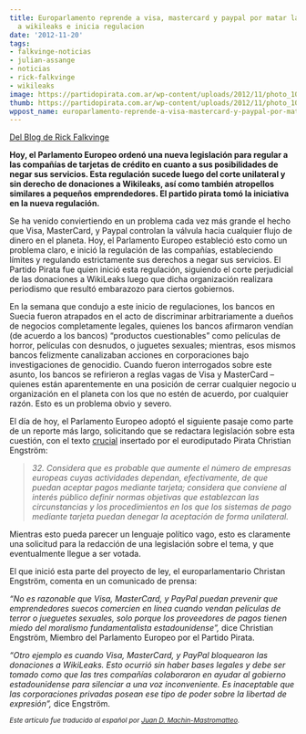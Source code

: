 ```yaml
---
title: Europarlamento reprende a visa, mastercard y paypal por matar las donaciones
  a wikileaks e inicia regulacion
date: '2012-11-20'
tags:
- falkvinge-noticias
- julian-assange
- noticias
- rick-falkvinge
- wikileaks
image: https://partidopirata.com.ar/wp-content/uploads/2012/11/photo_1003_20060203-646x363.jpg
thumb: https://partidopirata.com.ar/wp-content/uploads/2012/11/photo_1003_20060203-646x363-150x150.jpg
wppost_name: europarlamento-reprende-a-visa-mastercard-y-paypal-por-matar-las-donaciones-a-wikileaks-e-inicia-regulacion
---
```


<a title="Blog Falkvinge" href="http://falkvinge.net/" target="_blank">Del Blog de Rick Falkvinge</a>

<strong>Hoy, el Parlamento Europeo ordenó una nueva legislación para regular a las compañías de tarjetas de crédito en cuanto a sus posibilidades de negar sus servicios. Esta regulación sucede luego del corte unilateral y sin derecho de donaciones a Wikileaks, así como también atropellos similares a pequeños emprendedores. El partido pirata tomó la iniciativa en la nueva regulación.</strong>

Se ha venido conviertiendo en un problema cada vez más grande el hecho que Visa, MasterCard, y Paypal controlan la válvula hacia cualquier flujo de dinero en el planeta. Hoy, el Parlamento Europeo estableció esto como un problema claro, e inició la regulación de las compañías, estableciendo límites y regulando estrictamente sus derechos a negar sus servicios. El Partido Pirata fue quien inició esta regulación, siguiendo el corte perjudicial de las donaciones a WikiLeaks luego que dicha organización realizara periodismo que resultó embarazozo para ciertos gobiernos.

En la semana que condujo a este inicio de regulaciones, los bancos en Suecia fueron atrapados en el acto de discriminar arbitrariamente a dueños de negocios completamente legales, quienes los bancos afirmaron vendían (de acuerdo a los bancos) “productos cuestionables” como películas de horror, películas con desnudos, o juguetes sexuales; mientras, esos mismos bancos felizmente canalizaban acciones en corporaciones bajo investigaciones de genocidio. Cuando fueron interrogados sobre este asunto, los bancos se refirieron a reglas vagas de Visa y MasterCard – quienes están aparentemente en una posición de cerrar cualquier negocio u organización en el planeta con los que no estén de acuerdo, por cualquier razón. Esto es un problema obvio y severo.

El día de hoy, el Parlamento Europeo adoptó el siguiente pasaje como parte de un reporte más largo, solicitando que se redactara legislación sobre esta cuestión, con el texto <a href="http://christianengstrom.wordpress.com/2012/11/20/europaparlamentet-kreditkortsforetagen-skall-inte-fa-blockera-smaforetag-godtyckligt/">crucial</a> insertado por el eurodiputado Pirata Christian Engström:
<blockquote><em>32. Considera que es probable que aumente el número de empresas europeas cuyas actividades dependan, efectivamente, de que puedan aceptar pagos mediante tarjeta; considera que conviene al interés público definir normas objetivas que establezcan las circunstancias y los procedimientos en los que los sistemas de pago mediante tarjeta puedan denegar la aceptación de forma unilateral.</em></blockquote>
Mientras esto pueda parecer un lenguaje político vago, esto es claramente una solicitud para la redacción de una legislación sobre el tema, y que eventualmente llegue a ser votada.

El que inició esta parte del proyecto de ley, el europarlamentario Christan Engström, comenta en un comunicado de prensa:

<em>“No es razonable que Visa, MasterCard, y PayPal puedan prevenir que emprendedores suecos comercien en línea cuando vendan películas de terror o jueguetes sexuales, solo porque los proveedores de pagos tienen miedo del moralismo fundamentalista estadounidense”,</em> dice Christian Engström, Miembro del Parlamento Europeo por el Partido Pirata.

<em>“Otro ejemplo es cuando Visa, MasterCard, y PayPal bloquearon las donaciones a WikiLeaks. Esto ocurrió sin haber bases legales y debe ser tomado como que las tres compañías colaboraron en ayudar al gobierno estadounidense para silenciar a una voz inconveniente. Es inaceptable que las corporaciones privadas posean ese tipo de poder sobre la libertad de expresión”,</em> dice Engström.

<small><em>Este artículo fue traducido al español por <a href="http://judamasmas.com">Juan D. Machin-Mastromatteo</a>.</em></small>
